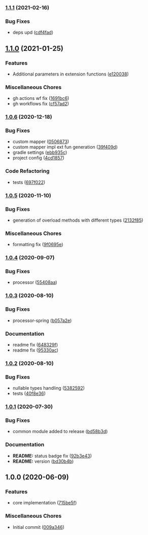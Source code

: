 ### [1.1.1](https://github.com/driver733/mapstruct-fluent/compare/v1.1.0...v1.1.1) (2021-02-16)


### Bug Fixes

* deps upd ([cdf4fad](https://github.com/driver733/mapstruct-fluent/commit/cdf4fad6c79bb35824e80125c46284f387fc974f))

## [1.1.0](https://github.com/driver733/mapstruct-fluent/compare/v1.0.6...v1.1.0) (2021-01-25)


### Features

* Additional parameters in extension functions ([e120038](https://github.com/driver733/mapstruct-fluent/commit/e12003852912b51a2d8180feb9ba3329a96e43ee))


### Miscellaneous Chores

* gh actions wf fix ([1691bc6](https://github.com/driver733/mapstruct-fluent/commit/1691bc6e5f1932c6438880c2667ce84c975967fe))
* gh workflows fix ([cf57ad2](https://github.com/driver733/mapstruct-fluent/commit/cf57ad22b101a525cd5d10e829527daf031fc1c4))

### [1.0.6](https://github.com/driver733/mapstruct-fluent/compare/v1.0.5...v1.0.6) (2020-12-18)


### Bug Fixes

* custom mapper ([0506873](https://github.com/driver733/mapstruct-fluent/commit/050687376d56f213494e5204cec78a8afe661ef8))
* custom mapper impl ext fun generation ([39f409d](https://github.com/driver733/mapstruct-fluent/commit/39f409d4d70e7fc695d28d0fe5317a11088bc032))
* gradle settings ([ebb935c](https://github.com/driver733/mapstruct-fluent/commit/ebb935ce0bd4d538276d4cff3a61130a950227e0))
* project config ([4cd1857](https://github.com/driver733/mapstruct-fluent/commit/4cd1857f27a79d3e67c569627258ef3a675b75ea))


### Code Refactoring

* tests ([697f022](https://github.com/driver733/mapstruct-fluent/commit/697f02292baf8173a5ea38a9c2fea5c0c47f32a7))

### [1.0.5](https://github.com/driver733/mapstruct-fluent/compare/v1.0.4...v1.0.5) (2020-11-10)


### Bug Fixes

* generation of overload methods with different types ([2132f85](https://github.com/driver733/mapstruct-fluent/commit/2132f859672bc176b7990e23d5679f535de0be2a))


### Miscellaneous Chores

* formatting fix ([9f0695e](https://github.com/driver733/mapstruct-fluent/commit/9f0695eddf6cdb41526eafde9fa93d0f6f77ab99))

### [1.0.4](https://github.com/driver733/mapstruct-fluent/compare/v1.0.3...v1.0.4) (2020-09-07)


### Bug Fixes

* processor ([55408aa](https://github.com/driver733/mapstruct-fluent/commit/55408aa4ee20f5f53272f72e0eac4168d6ea0724))

### [1.0.3](https://github.com/driver733/mapstruct-fluent/compare/v1.0.2...v1.0.3) (2020-08-10)


### Bug Fixes

* processor-spring ([b057a2e](https://github.com/driver733/mapstruct-fluent/commit/b057a2e411252cf9221f2b1e63aa9ac19e945507))


### Documentation

* readme fix ([648329f](https://github.com/driver733/mapstruct-fluent/commit/648329f91563ed22f046d5cb5557400329e7b59c))
* readme fix ([95330ac](https://github.com/driver733/mapstruct-fluent/commit/95330ac3d71304a0233b92b51bf7e094748bfaeb))

### [1.0.2](https://github.com/driver733/mapstruct-fluent/compare/v1.0.1...v1.0.2) (2020-08-10)


### Bug Fixes

* nullable types handling ([5382592](https://github.com/driver733/mapstruct-fluent/commit/5382592b561b50f199391b82647af7171f8d68af))
* tests ([40f8e36](https://github.com/driver733/mapstruct-fluent/commit/40f8e362b312a9c9c5cd25ce661185cb97a71b06))

### [1.0.1](https://github.com/driver733/mapstruct-fluent/compare/v1.0.0...v1.0.1) (2020-07-30)


### Bug Fixes

* common module added to release ([bd58b3d](https://github.com/driver733/mapstruct-fluent/commit/bd58b3d547009a5c1f4aa7aa54023f5ace87fe62))


### Documentation

* **README:** status badge fix ([92b3e43](https://github.com/driver733/mapstruct-fluent/commit/92b3e43973c06e50d040de81d967ecc785ef1d69))
* **README:** version ([bd30b4b](https://github.com/driver733/mapstruct-fluent/commit/bd30b4b4f3e7aca239bd504172d57cb22e3856f8))

## 1.0.0 (2020-06-09)


### Features

* core implementation ([715be5f](https://github.com/driver733/mapstruct-fluent/commit/715be5f5cb96ee5808b30498cb58fd6617107b23))


### Miscellaneous Chores

* Initial commit ([009a346](https://github.com/driver733/mapstruct-fluent/commit/009a346f8b49be5988ec6ef0b03bf801c7dab4af))
